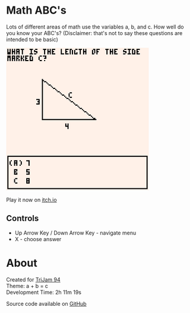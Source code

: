 # Math ABC's
Lots of different areas of math use the variables a, b, and c. How well do you know your ABC's? (Disclaimer: that's not to say these questions are intended to be basic)


[![Multiple choice question about length of hypoteneuse](images/cover.png)](https://caterpillargames.itch.io/math-abcs)

Play it now on [itch.io](https://caterpillargames.itch.io/math-abcs)


## Controls
* Up Arrow Key / Down Arrow Key - navigate menu
* X - choose answer




# About
Created for [TriJam 94](https://itch.io/jam/trijam-94/entries)  
Theme: a + b = c  
Development Time: 2h 11m 19s  


Source code available on [GitHub](https://github.com/CaterpillarGames/pico8-games/tree/master/carts/math-abcs)



